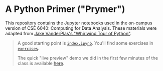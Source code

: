 # A Python Primer ("Prymer")

This repository contains the Jupyter notebooks used in the on-campus version of CSE 6040: Computing for Data Analysis. These materials were adapted from [Jake VanderPlas's "Whirlwind Tour of Python"](https://jakevdp.github.io/WhirlwindTourOfPython/).

> A good starting point is [`index.ipynb`](./index.ipynb). You'll find some exercises in [`exercises`](./exercises).
>
> The quick "live preview" demo we did in the first few minutes of the class is available [here](./live-demos/dummy_live_demo_0_2019_08_19.ipynb).


